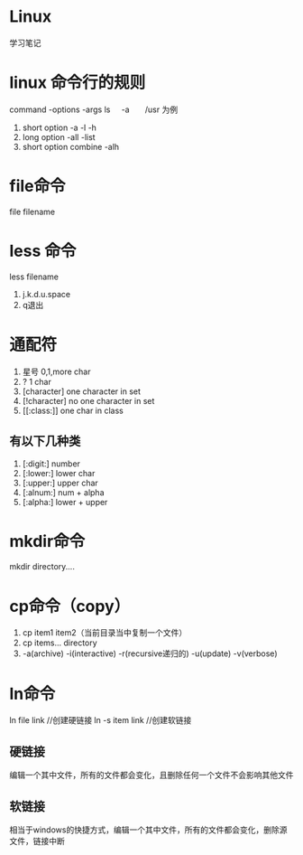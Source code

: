 # Linux
学习笔记
# linux 命令行的规则

command -options -args
ls      -a       /usr 为例

1. short option -a -l -h
2. long option -all -list
3. short option combine -alh

# file命令
file filename
# less 命令
less filename
1. j.k.d.u.space
2. q退出

# 通配符
1. 星号  0,1,more char 
2. ?  1 char
3. [character] one character in set
4. [!character] no one character in set
5. [[:class:]] one char in class
## 有以下几种类
1. [:digit:] number
2. [:lower:] lower char 
3. [:upper:] upper char 
4. [:alnum:] num + alpha
5. [:alpha:] lower + upper

# mkdir命令
mkdir directory....

# cp命令（copy）
1. cp item1 item2（当前目录当中复制一个文件）
2. cp items... directory
3. -a(archive) -i(interactive) -r(recursive递归的) -u(update) -v(verbose)

# ln命令
ln file link  //创建硬链接
ln -s item link //创建软链接
## 硬链接
编辑一个其中文件，所有的文件都会变化，且删除任何一个文件不会影响其他文件
## 软链接
相当于windows的快捷方式，编辑一个其中文件，所有的文件都会变化，删除源文件，链接中断
